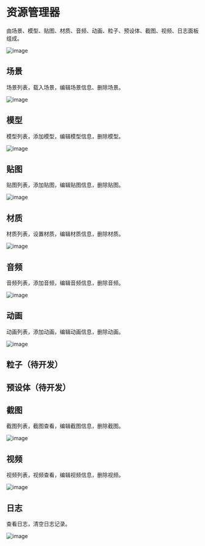 # 资源管理器

由场景、模型、贴图、材质、音频、动画、粒子、预设体、截图、视频、日志面板组成。

![image](../images/assets-panel.png)

## 场景

场景列表，载入场景，编辑场景信息、删除场景。

![image](../images/scene-panel.png)

## 模型

模型列表，添加模型，编辑模型信息，删除模型。

![image](../images/model-panel.png)

## 贴图

贴图列表，添加贴图，编辑贴图信息，删除贴图。

![image](../images/map-panel.png)

## 材质

材质列表，设置材质，编辑材质信息，删除材质。

![image](../images/material-panel.png)

## 音频

音频列表，添加音频，编辑音频信息，删除音频。

![image](../images/audio-panel.png)

## 动画

动画列表，添加动画，编辑动画信息，删除动画。

![image](../images/anim-panel.png)

## 粒子（待开发）

## 预设体（待开发）

## 截图

截图列表，截图查看，编辑截图信息，删除截图。

![image](../images/screenshot-panel.png)

## 视频

视频列表，视频查看，编辑视频信息，删除视频。

![image](../images/video-panel.png)

## 日志

查看日志，清空日志记录。

![image](../images/log-panel.png)